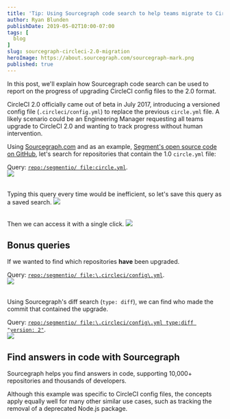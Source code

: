 ```yaml
---
title: 'Tip: Using Sourcegraph code search to help teams migrate to CircleCI 2.0'
author: Ryan Blunden
publishDate: 2019-05-02T10:00-07:00
tags: [
  blog
]
slug: sourcegraph-circleci-2.0-migration
heroImage: https://about.sourcegraph.com/sourcegraph-mark.png
published: true
---
```


In this post, we'll explain how Sourcegraph code search can be used to report on the progress of upgrading CircleCI config files to the 2.0 format.

CircleCI 2.0 officially came out of beta in July 2017, introducing a versioned config file (`.circleci/config.yml`) to replace the previous `circle.yml` file. A likely scenario could be an Engineering Manager requesting all teams upgrade to CircleCI 2.0 and wanting to track progress without human intervention.

Using [Sourcegraph.com](https://sourcegraph.com/) and as an example, [Segment's open source code on GitHub](https://github.com/segmentio), let's search for repositories that contain the 1.0 `circle.yml` file:

<div class="text-center" style="margin-bottom: -1rem">

  Query: [`repo:/segmentio/ file:circle.yml`](https://sourcegraph.com/search?q=repo:/segmentio/+file:circle.yml).

</div>

<a href="https://sourcegraph.com/search?q=repo:/segmentio/+file:circle.yml">
  <img src="https://about.sourcegraph.com/blog/circleci-results.png" />
</a>

<p style="margin-top:2rem">
  Typing this query every time would be inefficient, so let's save this query as a saved search.
  <img src="https://about.sourcegraph.com/blog/circleci-create-saved-search.png" />
</p>

<p style="margin-top:2rem">
  Then we can access it with a single click.
  <img src="https://about.sourcegraph.com/blog/circleci-access-saved-search.png" />
</p>

<!--
TODO(ryan): Needs type:diff <p style="margin-top:2rem">
  We can take this a step further by opting to receive a notification when the number of results for <code>circle.yml</code> files change:
  <img src="https://about.sourcegraph.com//blog/circleci-saved-search-notification.png" />
</p> -->

## Bonus queries

If we wanted to find which repositories **have** been upgraded.

<div class="text-center" style="margin-bottom: -1rem">

Query: [`repo:/segmentio/ file:\.circleci/config\.yml`](https://sourcegraph.com/search?q=repo:/segmentio/+file:%5C.circleci/config%5C.yml).

</div>

<div class="text-center">
  <a href="https://sourcegraph.com/search?q=repo:/segmentio/+file:circle.yml">
    <img src="https://about.sourcegraph.com/blog/circleci-results.png" />
  </a>
</div>

<p style="margin-top:2rem">
  Using Sourcegraph's diff search (<code>type: diff</code>), we can find who made the commit that contained the upgrade.
</p>

<div class="text-center" style="margin-bottom: -1rem">

  Query: [`repo:/segmentio/ file:\.circleci/config\.yml type:diff "version: 2"`](https://sourcegraph.com/search?q=repo:/segmentio/+file:%5C.circleci/config%5C.yml+type:diff+%22version:+2%22).

</div>

<a href="https://sourcegraph.com/search?q=repo:/segmentio/+file:circle.yml">
  <img src="https://about.sourcegraph.com/blog/circleci-who-upgraded.png" />
</a>

## Find answers in code with Sourcegraph

Sourcegraph helps you find answers in code, supporting 10,000+ repositories and thousands of developers.

Although this example was specific to CircleCI config files, the concepts apply equally well for many other similar use cases, such as tracking the removal of a deprecated Node.js package.

<style>
  .blog-post__body img { border: none; }
  .blog-post__body code { font-size: 0.9rem; }
</style>
